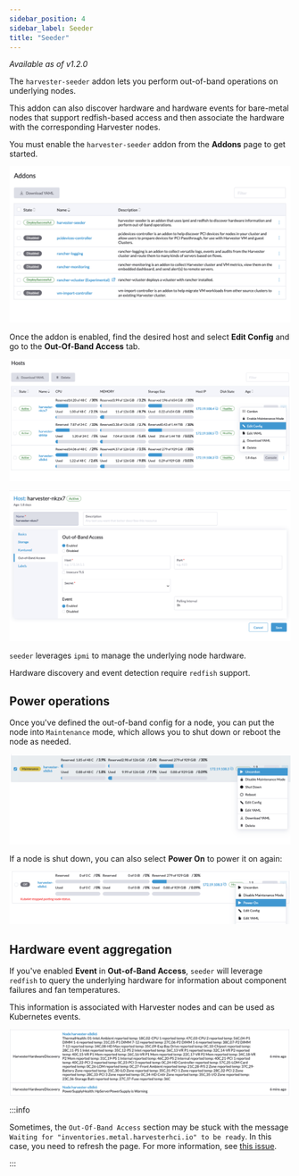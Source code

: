 ```yaml
---
sidebar_position: 4
sidebar_label: Seeder
title: "Seeder"
---
```


<head>
  <link rel="canonical" href="https://docs.harvesterhci.io/v1.3/advanced/addons/seeder"/>
</head>

_Available as of v1.2.0_

The `harvester-seeder` addon lets you perform out-of-band operations on underlying nodes. 

This addon can also discover hardware and hardware events for bare-metal nodes that support redfish-based access and then associate the hardware with the corresponding Harvester nodes.

You must enable the `harvester-seeder` addon from the **Addons** page to get started.

![](/img/v1.2/vm-import-controller/EnableAddon.png)

Once the addon is enabled, find the desired host and select **Edit Config** and go to the **Out-Of-Band Access** tab.

![](/img/v1.2/seeder/EditConfig.png)

![](/img/v1.2/seeder/OutOfBandAccess.png)

`seeder` leverages `ipmi` to manage the underlying node hardware.

Hardware discovery and event detection require `redfish` support.

## Power operations

Once you've defined the out-of-band config for a node, you can put the node into `Maintenance` mode, which allows you to shut down or reboot the node as needed.

![](/img/v1.2/seeder/ShutdownReboot.png)

If a node is shut down, you can also select **Power On** to power it on again:

![](/img/v1.2/seeder/PowerOn.png)


## Hardware event aggregation

If you've enabled **Event** in **Out-of-Band Access**, `seeder` will leverage `redfish` to query the underlying hardware for information about component failures and fan temperatures.

This information is associated with Harvester nodes and can be used as Kubernetes events.

![](/img/v1.2/seeder/HardwareEvents.png)


:::info

Sometimes, the `Out-Of-Band Access` section may be stuck with the message `Waiting for "inventories.metal.harvesterhci.io" to be ready`. In this case, you need to refresh the page. For more information, see [this issue](https://github.com/harvester/harvester/issues/4412).

:::